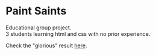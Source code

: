 # Paint Saints
Educational group project.\
3 students learning html and css with no prior experience.

Check the "glorious" result [here](https://junganse.github.io/ITHS-Web-Grupparbete-PaintSaints/).
